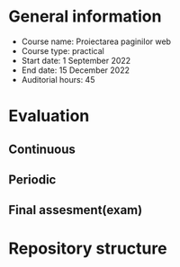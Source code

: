 # General information
- Course name: Proiectarea paginilor web
- Course type: practical
- Start date: 1 September 2022
- End date: 15 December 2022
- Auditorial hours: 45

# Evaluation
## 
## Continuous
## Periodic 
## Final assesment(exam)


# Repository structure
